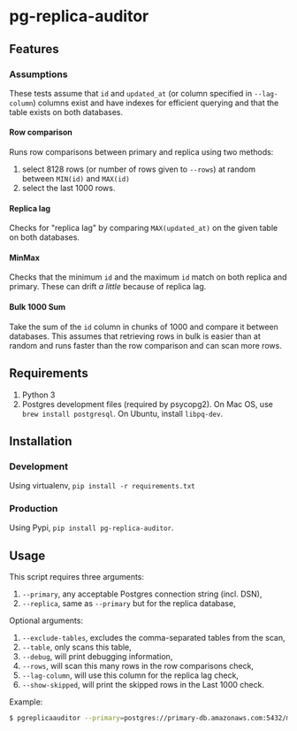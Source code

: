 # pg-replica-auditor

## Features

### Assumptions
These tests assume that `id` and `updated_at` (or column specified in `--lag-column`) columns exist and have indexes for efficient querying and that the table exists on both databases.

#### Row comparison
Runs row comparisons between primary and replica using two methods:

1. select 8128 rows (or number of rows given to `--rows`) at random between `MIN(id)` and `MAX(id)`
2. select the last 1000 rows.

#### Replica lag
Checks for "replica lag" by comparing `MAX(updated_at)` on the given table on both databases.

#### MinMax
Checks that the minimum `id` and the maximum `id` match on both replica and primary. These can drift _a little_ because of replica lag.

#### Bulk 1000 Sum
Take the sum of the `id` column in chunks of 1000 and compare it between databases. This assumes that retrieving rows in bulk is easier than at random and runs faster than the row comparison and can scan more rows.


## Requirements

1. Python 3
2. Postgres development files (required by psycopg2). On Mac OS, use `brew install postgresql`. On Ubuntu, install `libpq-dev`.

## Installation

### Development
Using virtualenv, `pip install -r requirements.txt`

### Production
Using Pypi, `pip install pg-replica-auditor`.

## Usage

This script requires three arguments:
1. `--primary`, any acceptable Postgres connection string (incl. DSN),
2. `--replica`, same as `--primary` but for the replica database,

Optional arguments:
1. `--exclude-tables`, excludes the comma-separated tables from the scan,
2. `--table`, only scans this table,
3. `--debug`, will print debugging information,
4. `--rows`, will scan this many rows in the row comparisons check,
5. `--lag-column`, will use this column for the replica lag check,
6. `--show-skipped`, will print the skipped rows in the Last 1000 check.

Example:

```bash
$ pgreplicaauditor --primary=postgres://primary-db.amazonaws.com:5432/my_db --replica=postgres://replica-db.amazonaws.com:5432/my_db --table=immutable_items --lag-column created_at
```
